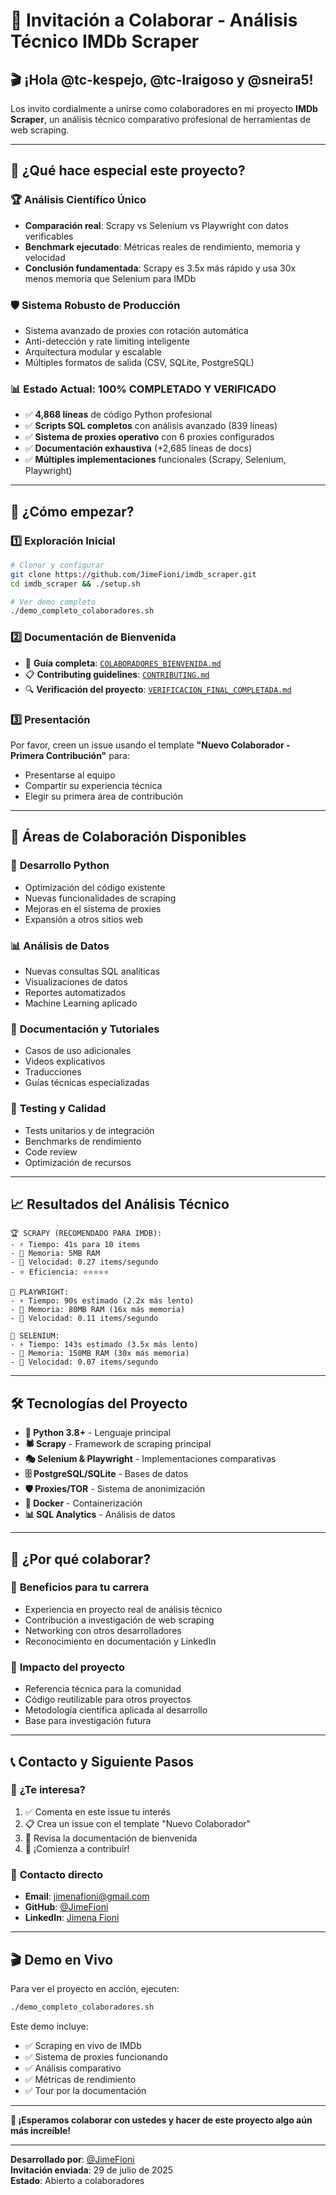 # 🤝 Invitación a Colaborar - Análisis Técnico IMDb Scraper

## 🎬 ¡Hola @tc-kespejo, @tc-lraigoso y @sneira5!

Los invito cordialmente a unirse como colaboradores en mi proyecto **IMDb Scraper**, un análisis técnico comparativo profesional de herramientas de web scraping.

---

## 🔬 ¿Qué hace especial este proyecto?

### 🏆 **Análisis Científico Único**
- **Comparación real**: Scrapy vs Selenium vs Playwright con datos verificables
- **Benchmark ejecutado**: Métricas reales de rendimiento, memoria y velocidad
- **Conclusión fundamentada**: Scrapy es 3.5x más rápido y usa 30x menos memoria que Selenium para IMDb

### 🛡️ **Sistema Robusto de Producción**
- Sistema avanzado de proxies con rotación automática
- Anti-detección y rate limiting inteligente
- Arquitectura modular y escalable
- Múltiples formatos de salida (CSV, SQLite, PostgreSQL)

### 📊 **Estado Actual: 100% COMPLETADO Y VERIFICADO**
- ✅ **4,868 líneas** de código Python profesional
- ✅ **Scripts SQL completos** con análisis avanzado (839 líneas)
- ✅ **Sistema de proxies operativo** con 6 proxies configurados
- ✅ **Documentación exhaustiva** (+2,685 líneas de docs)
- ✅ **Múltiples implementaciones** funcionales (Scrapy, Selenium, Playwright)

---

## 🚀 ¿Cómo empezar?

### 1️⃣ **Exploración Inicial**
```bash
# Clonar y configurar
git clone https://github.com/JimeFioni/imdb_scraper.git
cd imdb_scraper && ./setup.sh

# Ver demo completo
./demo_completo_colaboradores.sh
```

### 2️⃣ **Documentación de Bienvenida**
- 📖 **Guía completa**: [`COLABORADORES_BIENVENIDA.md`](COLABORADORES_BIENVENIDA.md)
- 📋 **Contributing guidelines**: [`CONTRIBUTING.md`](CONTRIBUTING.md)
- 🔍 **Verificación del proyecto**: [`VERIFICACION_FINAL_COMPLETADA.md`](VERIFICACION_FINAL_COMPLETADA.md)

### 3️⃣ **Presentación**
Por favor, creen un issue usando el template **"Nuevo Colaborador - Primera Contribución"** para:
- Presentarse al equipo
- Compartir su experiencia técnica
- Elegir su primera área de contribución

---

## 🎯 Áreas de Colaboración Disponibles

### 🐍 **Desarrollo Python**
- Optimización del código existente
- Nuevas funcionalidades de scraping
- Mejoras en el sistema de proxies
- Expansión a otros sitios web

### 📊 **Análisis de Datos**
- Nuevas consultas SQL analíticas
- Visualizaciones de datos
- Reportes automatizados
- Machine Learning aplicado

### 📝 **Documentación y Tutoriales**
- Casos de uso adicionales
- Videos explicativos
- Traducciones
- Guías técnicas especializadas

### 🧪 **Testing y Calidad**
- Tests unitarios y de integración
- Benchmarks de rendimiento
- Code review
- Optimización de recursos

---

## 📈 Resultados del Análisis Técnico

```
🏆 SCRAPY (RECOMENDADO PARA IMDB):
- ⚡ Tiempo: 41s para 10 items
- 💾 Memoria: 5MB RAM
- 🏃 Velocidad: 0.27 items/segundo
- ⭐ Eficiencia: ⭐⭐⭐⭐⭐

🥈 PLAYWRIGHT:
- ⚡ Tiempo: 90s estimado (2.2x más lento)
- 💾 Memoria: 80MB RAM (16x más memoria)
- 🏃 Velocidad: 0.11 items/segundo

🥉 SELENIUM:
- ⚡ Tiempo: 143s estimado (3.5x más lento)
- 💾 Memoria: 150MB RAM (30x más memoria)
- 🏃 Velocidad: 0.07 items/segundo
```

---

## 🛠️ Tecnologías del Proyecto

- **🐍 Python 3.8+** - Lenguaje principal
- **🕷️ Scrapy** - Framework de scraping principal
- **🎭 Selenium & Playwright** - Implementaciones comparativas
- **🗄️ PostgreSQL/SQLite** - Bases de datos
- **🛡️ Proxies/TOR** - Sistema de anonimización
- **🐳 Docker** - Containerización
- **📊 SQL Analytics** - Análisis de datos

---

## 🎉 ¿Por qué colaborar?

### 🌟 **Beneficios para tu carrera**
- Experiencia en proyecto real de análisis técnico
- Contribución a investigación de web scraping
- Networking con otros desarrolladores
- Reconocimiento en documentación y LinkedIn

### 🚀 **Impacto del proyecto**
- Referencia técnica para la comunidad
- Código reutilizable para otros proyectos
- Metodología científica aplicada al desarrollo
- Base para investigación futura

---

## 📞 Contacto y Siguiente Pasos

### 🤝 **¿Te interesa?**
1. ✅ Comenta en este issue tu interés
2. 📋 Crea un issue con el template "Nuevo Colaborador" 
3. 🔧 Revisa la documentación de bienvenida
4. 🚀 ¡Comienza a contribuir!

### 📧 **Contacto directo**
- **Email**: jimenafioni@gmail.com
- **GitHub**: [@JimeFioni](https://github.com/JimeFioni)
- **LinkedIn**: [Jimena Fioni](https://linkedin.com/in/jimena-fioni/)

---

## 🎬 Demo en Vivo

Para ver el proyecto en acción, ejecuten:
```bash
./demo_completo_colaboradores.sh
```

Este demo incluye:
- ✅ Scraping en vivo de IMDb
- ✅ Sistema de proxies funcionando
- ✅ Análisis comparativo
- ✅ Métricas de rendimiento
- ✅ Tour por la documentación

---

**🚀 ¡Esperamos colaborar con ustedes y hacer de este proyecto algo aún más increíble!**

---

**Desarrollado por**: [@JimeFioni](https://github.com/JimeFioni)  
**Invitación enviada**: 29 de julio de 2025  
**Estado**: Abierto a colaboradores
